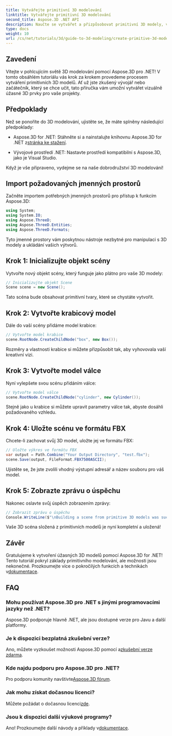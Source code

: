 ```yaml
---
title: Vytvářejte primitivní 3D modelování
linktitle: Vytvářejte primitivní 3D modelování
second_title: Aspose.3D .NET API
description: Naučte se vytvářet a přizpůsobovat primitivní 3D modely, včetně krabic a válců, a bez námahy je ukládat ve formátu FBX.
type: docs
weight: 10
url: /cs/net/tutorials/3d/guide-to-3d-modeling/create-primitive-3d-modeling/
---
```

## Zavedení

Vítejte v pohlcujícím světě 3D modelování pomocí Aspose.3D pro .NET! V tomto obsáhlém tutoriálu vás krok za krokem provedeme procesem vytváření primitivních 3D modelů. Ať už jste zkušený vývojář nebo začátečník, který se chce učit, tato příručka vám umožní vytvářet vizuálně úžasné 3D prvky pro vaše projekty.

## Předpoklady

Než se ponoříte do 3D modelování, ujistěte se, že máte splněny následující předpoklady:

-  Aspose.3D for .NET: Stáhněte si a nainstalujte knihovnu Aspose.3D for .NET z[stránka ke stažení](https://releases.aspose.com/3d/net/).
  
- Vývojové prostředí .NET: Nastavte prostředí kompatibilní s Aspose.3D, jako je Visual Studio.

Když je vše připraveno, vydejme se na naše dobrodružství 3D modelování!

## Import požadovaných jmenných prostorů

Začněte importem potřebných jmenných prostorů pro přístup k funkcím Aspose.3D:

```csharp
using System;
using System.IO;
using Aspose.ThreeD;
using Aspose.ThreeD.Entities;
using Aspose.ThreeD.Formats;
```

Tyto jmenné prostory vám poskytnou nástroje nezbytné pro manipulaci s 3D modely a ukládání vašich výtvorů.

## Krok 1: Inicializujte objekt scény

Vytvořte nový objekt scény, který funguje jako plátno pro vaše 3D modely:

```csharp
// Inicializujte objekt Scene
Scene scene = new Scene();
```

Tato scéna bude obsahovat primitivní tvary, které se chystáte vytvořit.

## Krok 2: Vytvořte krabicový model

Dále do vaší scény přidáme model krabice:

```csharp
// Vytvořte model krabice
scene.RootNode.CreateChildNode("box", new Box());
```

Rozměry a vlastnosti krabice si můžete přizpůsobit tak, aby vyhovovala vaší kreativní vizi.

## Krok 3: Vytvořte model válce

Nyní vylepšete svou scénu přidáním válce:

```csharp
// Vytvořte model válce
scene.RootNode.CreateChildNode("cylinder", new Cylinder());
```

Stejně jako u krabice si můžete upravit parametry válce tak, abyste dosáhli požadovaného vzhledu.

## Krok 4: Uložte scénu ve formátu FBX

Chcete-li zachovat svůj 3D model, uložte jej ve formátu FBX:

```csharp
// Uložte výkres ve formátu FBX
var output = Path.Combine("Your Output Directory", "test.fbx");
scene.Save(output, FileFormat.FBX7500ASCII);
```

Ujistěte se, že jste zvolili vhodný výstupní adresář a název souboru pro váš model.

## Krok 5: Zobrazte zprávu o úspěchu

Nakonec oslavte svůj úspěch zobrazením zprávy:

```csharp
// Zobrazit zprávu o úspěchu
Console.WriteLine($"\nBuilding a scene from primitive 3D models was successful.\nFile saved at {output}");
```

Vaše 3D scéna složená z primitivních modelů je nyní kompletní a uložená!

## Závěr

 Gratulujeme k vytvoření úžasných 3D modelů pomocí Aspose.3D for .NET! Tento tutoriál pokryl základy primitivního modelování, ale možnosti jsou nekonečné. Prozkoumejte více o pokročilých funkcích a technikách v[dokumentace](https://reference.aspose.com/3d/net/).

## FAQ

### Mohu používat Aspose.3D pro .NET s jinými programovacími jazyky než .NET?

Aspose.3D podporuje hlavně .NET, ale jsou dostupné verze pro Javu a další platformy.

### Je k dispozici bezplatná zkušební verze?

 Ano, můžete vyzkoušet možnosti Aspose.3D pomocí a[zkušební verze zdarma](https://releases.aspose.com/).

### Kde najdu podporu pro Aspose.3D pro .NET?

Pro podporu komunity navštivte[Aspose.3D fórum](https://forum.aspose.com/c/3d/18).

### Jak mohu získat dočasnou licenci?

 Můžete požádat o dočasnou licenci[zde](https://purchase.conholdate.com/temporary-license/).

### Jsou k dispozici další výukové programy?

 Ano! Prozkoumejte další návody a příklady v[dokumentace](https://reference.aspose.com/3d/net/).